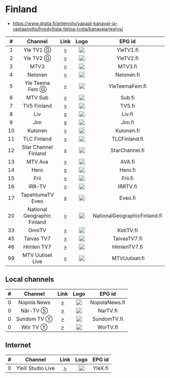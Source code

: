 <h1>Finland</h1>

* https://www.digita.fi/antennitv/vapaat-kanavat-ja-vastaanotto/hyodyllista-tietoa-tvsta/kanavajarjestys/

| #   | Channel        | Link  | Logo | EPG id |
|:---:|:--------------:|:-----:|:----:|:------:|
| 1   | Yle TV1 Ⓖ | [>](https://yletv.akamaized.net/hls/live/622365/yletv1fin/index.m3u8) | <img height="20" src="https://i.imgur.com/6yXZwUL.png"/> | YleTV1.fi |
| 2   | Yle TV2 Ⓖ | [>](https://yletv.akamaized.net/hls/live/622366/yletv2fin/index.m3u8) | <img height="20" src="https://i.imgur.com/4xkc6PL.png"/> | YleTV2.fi |
| 3   | MTV3 | [>](https://live-fi.tvkaista.net/mtv3/live.m3u8?src=freetv) | <img height="20" src="https://i.imgur.com/kNbmc8n.png"/> | MTV3.fi |
| 4   | Nelonen | [>](https://live-fi.tvkaista.net/nelonen/live.m3u8?src=freetv) | <img height="20" src="https://i.imgur.com/BFbCyfY.png"/> | Nelonen.fi |
| 5   | Yle Teema Fem Ⓖ | [>](https://yletv.akamaized.net/hls/live/622367/yletvteemafemfin/index.m3u8) | <img height="20" src="https://i.imgur.com/iDljufz.png"/> | YleTeemaFem.fi |
| 6   | MTV Sub | [>](https://live-fi.tvkaista.net/sub/live.m3u8?src=freetv) | <img height="20" src="https://i.imgur.com/VRCuxQt.png"/> | Sub.fi |
| 7   | TV5 Finland | [>](https://live-fi.tvkaista.net/tv5/live.m3u8?src=freetv) | <img height="20" src="https://i.imgur.com/MoukyGs.png"/> | TV5.fi |
| 8   | Liv | [x]() | <img height="20" src="https://upload.wikimedia.org/wikipedia/commons/0/06/Liv_color_RGB.png"/> | Liv.fi |
| 9   | Jim | [x]() | <img height="20" src="https://upload.wikimedia.org/wikipedia/commons/9/92/Jim_color_RGB.png"/> | Jim.fi |
| 10  | Kutonen | [>](https://live-fi.tvkaista.net/kutonen/live.m3u8?src=freetv) | <img height="20" src="https://i.imgur.com/4giVyxb.png"/> | Kutonen.fi |
| 11  | TLC Finland | [>](https://live-fi.tvkaista.net/tlc/live.m3u8?src=freetv) | <img height="20" src="https://i.imgur.com/0d5hP3A.png"/> | TLCFinland.fi |
| 12  | Star Channel Finland | [x]() | <img height="20" src="https://upload.wikimedia.org/wikipedia/commons/thumb/8/89/Star_Channel_2020.svg/640px-Star_Channel_2020.svg.png"/> | StarChannel.fi |
| 13  | MTV Ava | [>](https://live-fi.tvkaista.net/ava/live.m3u8?src=freetv) | <img height="20" src="https://i.imgur.com/rtyJVgB.png"/> | AVA.fi |
| 14  | Hero | [x]() | <img height="20" src="https://upload.wikimedia.org/wikipedia/commons/b/bd/Hero_color_RGB.png"/> | Hero.fi |
| 15  | Frii | [>](https://live-fi.tvkaista.net/frii/live.m3u8?src=freetv) | <img height="20" src="https://i.imgur.com/ljKoG9I.png"/> | Frii.fi |
| 16  | IRR-TV | [>](https://irrtv.digitacdn.net/live/_definst_/irrtv/amlst:irrtv.amlst/playlist.m3u8?organizationId=229401409&suiteItemId=230439940) | <img height="20" src="https://upload.wikimedia.org/wikipedia/fi/9/93/IRR-TV-1.png"/> | IRRTV.fi |
| 17  | TapahtumaTV Eveo | [x]() | <img height="20" src="https://i.imgur.com/sR8nA8w.png"/> | Eveo.fi |
| 20  | National Geographic Finland | [>](https://live-fi.tvkaista.net/national-geographic/live.m3u8?src=freetv) | <img height="20" src="https://upload.wikimedia.org/wikipedia/commons/thumb/f/fc/Natgeologo.svg/512px-Natgeologo.svg.png"/> | NationalGeographicFinland.fi |
| 33  | OnniTV | [>](https://kotitv.digitacdn.net/amlst:kotitv.amlst/playlist.m3u8?organizationId=83459409&suiteItemId=83459780) | <img height="20" src="https://i.imgur.com/HzILf2H.png"/> | KotiTV.fi |
| 45  | Taivas TV7 | [>](https://vod.tv7.fi/tv7-fi/_definst_/smil:tv7-fi.smil/playlist.m3u8) | <img height="20" src="https://i.imgur.com/a4iNVXA.png"/> | TaivasTV7.fi |
| 46  | Himlen TV7 | [>](https://vod.tv7.fi/tv7-se/_definst_/smil:tv7-se.smil/playlist.m3u8) | <img height="20" src="https://i.imgur.com/a4iNVXA.png"/> | HimlenTV7.fi |
| 99  | MTV Uutiset Live | [>](https://live.streaming.a2d.tv/asset/20025962.isml/.m3u8) | <img height="20" src="https://i.imgur.com/IyB6mIb.png"/> | MTVUutiset.fi |

<h2>Local channels</h2>

| #   | Channel        | Link  | Logo | EPG id |
|:---:|:--------------:|:-----:|:----:|:------:|
| 0   | Nopola News | [>](https://virta2.nopolanews.fi:8443/live/smil:Stream1.smil/playlist.m3u8) | <img height="20" src="https://i.imgur.com/gOj8J6O.png"/> | NopolaNews.fi |
| 0   | När-TV Ⓢ | [>](https://streaming.nartv.fi/live/ngrp:NAR_TV.stream_all/playlist.m3u8) | <img height="20" src="https://i.imgur.com/Ht5yePq.png"/> | NarTV.fi |
| 0   | Sundom TV Ⓨ | [>](https://www.youtube.com/@SundomTV/live) | <img height="20" src="https://i.imgur.com/WgwR7nJ.png"/> | SundomTV.fi |
| 0   | Wör TV Ⓨ | [>](https://www.youtube.com/@wor-tvr.f.4461/live) | <img height="20" src="https://i.imgur.com/P9O1jo0.png"/> | WorTV.fi |

<h2>Internet</h2>

| #   | Channel        | Link  | Logo | EPG id |
|:---:|:--------------:|:-----:|:----:|:------:|
| 0   | YleX Studio Live | [>](https://ylestudiolive.akamaized.net/hls/live/2007826/ylestudiolive-YleX/master.m3u8) | <img height="20" src="https://upload.wikimedia.org/wikipedia/commons/thumb/c/cf/YleX.svg/450px-YleX.svg.png"/> | YleX.fi |
